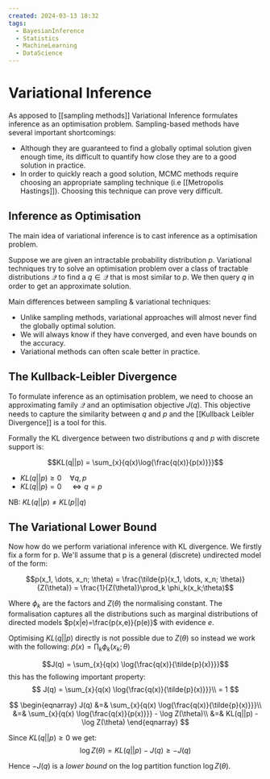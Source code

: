 ```yaml
---
created: 2024-03-13 18:32
tags:
  - BayesianInference
  - Statistics
  - MachineLearning
  - DataScience
---
```


# Variational Inference

As apposed to [[sampling methods]] Variational Inference formulates inference as an optimisation problem. Sampling-based methods have several important shortcomings:

- Although they are guaranteed to find a globally optimal solution given enough time, its difficult to quantify how close they are to a good solution in practice.
- In order to quickly reach a good solution, MCMC methods require choosing an appropriate sampling technique (i.e [[Metropolis Hastings]]). Choosing this technique can prove very difficult.

## Inference as Optimisation

The main idea of variational inference is to cast inference as a optimisation problem. 

Suppose we are given an intractable probability distribution $p$. Variational techniques try to solve an optimisation problem over a class of tractable distributions $\mathcal{Q}$  to find a $q \in \mathcal{Q}$ that is most similar to $p$. We then query $q$ in order to get an approximate solution. 

Main differences between sampling & variational techniques:

- Unlike sampling methods, variational approaches will almost never find the globally optimal solution. 
- We will always know if they have converged, and even have bounds on the accuracy.
- Variational methods can often scale better in practice.

## The Kullback-Leibler Divergence

To formulate inference as an optimisation problem, we need to choose an approximating family $\mathcal{Q}$ and an optimisation objective $J(q)$. This objective needs to capture the similarity between $q$ and $p$ and the [[Kullback Leibler Divergence]] is a tool for this.

Formally the KL divergence between two distributions $q$ and $p$ with discrete support is:

$$KL(q||p) = \sum_{x}{q(x)\log{\frac{q(x)}{p(x)}}}$$
- $KL(q||p) \geq 0 \quad \forall q,p$
- $KL(q||p) = 0 \quad \Leftrightarrow q=p$

NB: $KL(q||p) \neq KL(p||q)$

## The Variational Lower Bound

Now how do we perform variational inference with KL divergence. We firstly fix a form for p. We'll assume that p is a general (discrete) undirected model of the form:

$$p(x_1, \dots, x_n; \theta) = \frac{\tilde{p}(x_1, \dots, x_n; \theta)}{Z(\theta)} = \frac{1}{Z(\theta)}\prod_k \phi_k(x_k;\theta)$$

Where $\phi_k$ are the factors and $Z(\theta)$ the normalising constant. The formalisation captures all the distributions such as marginal distributions of directed models $p(x|e)=\frac{p(x,e)}{p(e)}$ with evidence $e$.

Optimising $KL(q||p)$ directly is not possible due to $Z(\theta)$ so instead we work with the following:
$\tilde{p}(x) = \prod_{k}\phi_k(x_k;\theta)$

$$J(q) = \sum_{x}{q(x) \log{\frac{q(x)}{\tilde{p}(x)}}}$$
this has the following important property:
$$
J(q) = \sum_{x}{q(x) \log{\frac{q(x)}{\tilde{p}(x)}}}\\
= 1
$$

$$
\begin{eqnarray}
J(q) &=& \sum_{x}{q(x) \log{\frac{q(x)}{\tilde{p}(x)}}}\\
&=& \sum_{x}{q(x) \log{\frac{q(x)}{p(x)}}} - \log Z(\theta)\\
&=& KL(q||p) - \log Z(\theta)
\end{eqnarray}
$$

Since $KL(q||p) \geq 0$ we get:
$$\log Z(\theta) = KL(q||p) - J(q) \geq -J(q)$$

Hence $-J(q)$ is a *lower bound* on the log partition function $\log Z(\theta)$.
